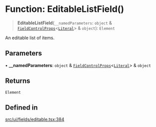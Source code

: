 # Function: EditableListField()

> **EditableListField**(`__namedParameters`: `object` & [`FieldControlProps`](../interfaces/FieldControlProps.md)\<[`Literal`](../../expressions/type-aliases/Literal.md)\> & `object`): `Element`

An editable list of items.

## Parameters

• **\_\_namedParameters**: `object` & [`FieldControlProps`](../interfaces/FieldControlProps.md)\<[`Literal`](../../expressions/type-aliases/Literal.md)\> & `object`

## Returns

`Element`

## Defined in

[src/ui/fields/editable.tsx:384](https://github.com/GamerGirlandCo/datacore/blob/7f32893e5430e552f1b1164e828ac7a411d6e24f/src/ui/fields/editable.tsx#L384)

